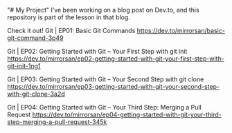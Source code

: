 "# My Project" 
I’ve been working on a blog post on Dev.to, and this repository is part of the lesson in that blog.

Check it out!
Git | EP01: Basic Git Commands
https://dev.to/mirrorsan/basic-git-command-3p49

Git | EP02: Getting Started with Git – Your First Step with git init
https://dev.to/mirrorsan/ep02-getting-started-with-git-your-first-step-with-git-init-1ng1

Git | EP03: Getting Started with Git – Your Second Step with git clone
https://dev.to/mirrorsan/ep03-getting-started-with-git-your-second-step-with-git-clone-3a2d

Git | EP04: Getting Started with Git – Your Third Step: Merging a Pull Request
https://dev.to/mirrorsan/ep04-getting-started-with-git-your-third-step-merging-a-pull-request-345k

